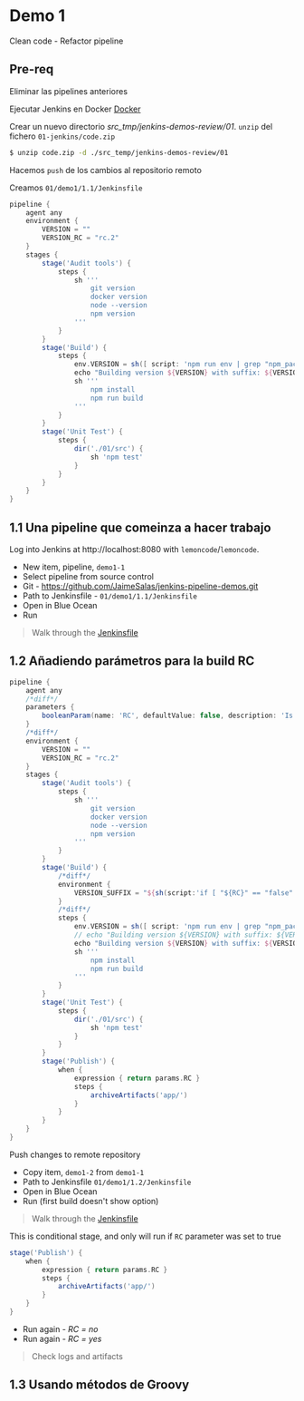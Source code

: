 # Demo 1

Clean code - Refactor pipeline

## Pre-req

Eliminar las pipelines anteriores

Ejecutar Jenkins en Docker [Docker](https://www.docker.com/products/docker-desktop)

Crear un nuevo directorio *src_tmp/jenkins-demos-review/01*. `unzip` del fichero `01-jenkins/code.zip`

```bash
$ unzip code.zip -d ./src_temp/jenkins-demos-review/01
```

Hacemos `push` de los cambios al repositorio remoto

Creamos `01/demo1/1.1/Jenkinsfile`

```groovy
pipeline {
    agent any
    environment {
        VERSION = ""
        VERSION_RC = "rc.2"
    }
    stages {
        stage('Audit tools') {
            steps {
                sh '''
                    git version
                    docker version
                    node --version
                    npm version
                '''
            }
        }
        stage('Build') {
            steps { 
                env.VERSION = sh([ script: 'npm run env | grep "npm_package_version"', returnStdout: true ]).trim()
                echo "Building version ${VERSION} with suffix: ${VERSION_RC}"
                sh '''
                    npm install
                    npm run build
                '''
            }
        }
        stage('Unit Test') {
            steps {
                dir('./01/src') {
                    sh 'npm test'
                }
            }
        }
    }
}
```

## 1.1 Una pipeline que comeinza a hacer trabajo

Log into Jenkins at http://localhost:8080 with `lemoncode`/`lemoncode`.

- New item, pipeline, `demo1-1`
- Select pipeline from source control
- Git - https://github.com/JaimeSalas/jenkins-pipeline-demos.git
- Path to Jenkinsfile  - `01/demo1/1.1/Jenkinsfile`
- Open in Blue Ocean
- Run

> Walk through the [Jenkinsfile](./1.1/Jenkinsfile)

## 1.2 Añadiendo parámetros para la build RC

```groovy
pipeline {
    agent any
    /*diff*/
    parameters {
        booleanParam(name: 'RC', defaultValue: false, description: 'Is this a Release Candidate?')
    }
    /*diff*/
    environment {
        VERSION = ""
        VERSION_RC = "rc.2"
    }
    stages {
        stage('Audit tools') {
            steps {
                sh '''
                    git version
                    docker version
                    node --version
                    npm version
                '''
            }
        }
        stage('Build') {
            /*diff*/
            environment {
                VERSION_SUFFIX = "${sh(script:'if [ "${RC}" == "false" ] ; then echo -n "${VERSION_RC}+ci.${BUILD_NUMBER}"; else echo -n "${VERSION_RC}"; fi', returnStdout: true)}"
            }
            /*diff*/
            steps { 
                env.VERSION = sh([ script: 'npm run env | grep "npm_package_version"', returnStdout: true ]).trim()
                // echo "Building version ${VERSION} with suffix: ${VERSION_RC}"
                echo "Building version ${VERSION} with suffix: ${VERSION_SUFFIX}"
                sh '''
                    npm install
                    npm run build
                '''
            }
        }
        stage('Unit Test') {
            steps {
                dir('./01/src') {
                    sh 'npm test'
                }
            }
        }
        stage('Publish') {
            when {
                expression { return params.RC }
                steps {
                    archiveArtifacts('app/')
                }
            }
        }
    }
}
```

Push changes to remote repository

- Copy item, `demo1-2` from `demo1-1`
- Path to Jenkinsfile `01/demo1/1.2/Jenkinsfile`
- Open in Blue Ocean
- Run (first build doesn't show option)

> Walk through the [Jenkinsfile](./1.2/Jenkinsfile)

This is conditional stage, and only will run if `RC` parameter was set to true

```groovy
stage('Publish') {
    when {
        expression { return params.RC }
        steps {
            archiveArtifacts('app/')
        }
    }
}
```

- Run again - _RC = no_
- Run again - _RC = yes_

> Check logs and artifacts

## 1.3 Usando métodos de Groovy


